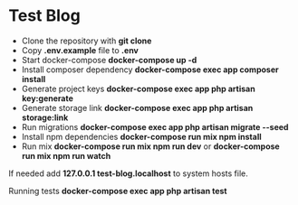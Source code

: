 # Test Blog


- Clone the repository with __git clone__
- Copy __.env.example__ file to __.env__
- Start docker-compose __docker-compose up -d__
- Install composer dependency __docker-compose exec app composer install__
- Generate project keys __docker-compose exec app php artisan key:generate__
- Generate storage link __docker-compose exec app php artisan storage:link__
- Run migrations __docker-compose exec app php artisan migrate --seed__
- Install npm dependencies __docker-compose run mix npm install__
- Run mix __docker-compose run mix npm run dev__ or __docker-compose run mix npm run watch__

If needed add __127.0.0.1 test-blog.localhost__ to system hosts file.

Running tests __docker-compose exec app php artisan test__




